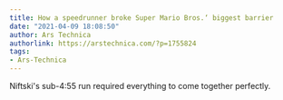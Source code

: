 ```yaml
---
title: How a speedrunner broke Super Mario Bros.‘ biggest barrier
date: "2021-04-09 18:08:50"
author: Ars Technica
authorlink: https://arstechnica.com/?p=1755824
tags:
- Ars-Technica
---
```

Niftski's sub-4:55 run required everything to come together perfectly.